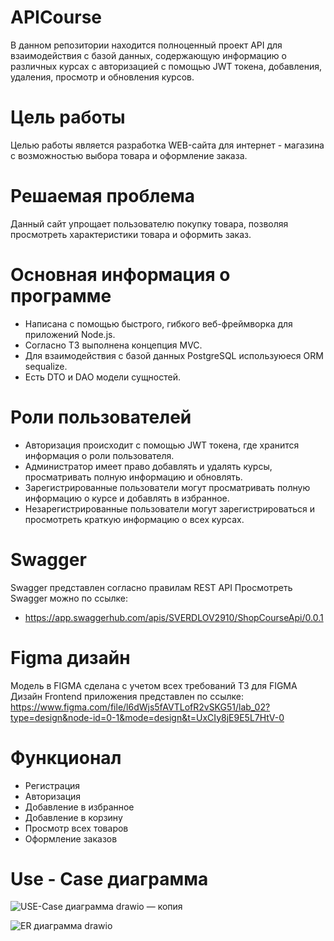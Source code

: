 # APICourse
В данном репозитории находится полноценный проект API для взаимодействия с базой данных, содержающую информацию о различных курсах с авторизацией с помощью JWT токена, добавления, удаления, просмотр и обновления курсов.
# Цель работы
Целью работы является разработка WEB-сайта для интернет - магазина с возможностью выбора товара и оформление заказа.
# Решаемая проблема
Данный сайт упрощает пользователю покупку товара, позволяя просмотреть характеристики товара и оформить заказ.
# Основная информация о программе
* Написана с помощью быстрого, гибкого веб-фреймворка для приложений Node.js.
* Согласно ТЗ выполнена концепция MVC.
* Для взаимодействия с базой данных PostgreSQL используюеся ORM sequalize.
* Есть DTO и DAO модели сущностей.
# Роли пользователей
* Авторизация происходит с помощью JWT токена, где хранится информация о роли пользователя.
* Администратор имеет право добавлять и удалять курсы, просматривать полную информацию и обновлять.
* Зарегистрированные пользователи могут просматривать полную информацию о курсе и добавлять в избранное.
* Незарегистрированные пользователи могут зарегистрироваться и просмотреть краткую информацию о всех курсах.
# Swagger
Swagger представлен согласно правилам REST API
Просмотреть Swagger можно по ссылке:
* https://app.swaggerhub.com/apis/SVERDLOV2910/ShopCourseApi/0.0.1
# Figma дизайн
Модель в FIGMA сделана с учетом всех требований ТЗ для FIGMA
Дизайн Frontend приложения представлен по ссылке:
https://www.figma.com/file/l6dWjs5fAVTLofR2vSKG51/lab_02?type=design&node-id=0-1&mode=design&t=UxCIy8jE9E5L7HtV-0

# Функционал
* Регистрация
* Авторизация
* Добавление в избранное
* Добавление в корзину
* Просмотр всех товаров
* Оформление заказов

# Use - Case диаграмма
![USE-Case диаграмма drawio — копия](https://user-images.githubusercontent.com/61983829/201441652-304ea906-1ab4-4c08-ae5f-e5b6aa6af9cc.svg)


![ER диаграмма drawio](https://user-images.githubusercontent.com/61983829/217398088-45901295-8376-4d3b-9344-fb577149ec62.png)
